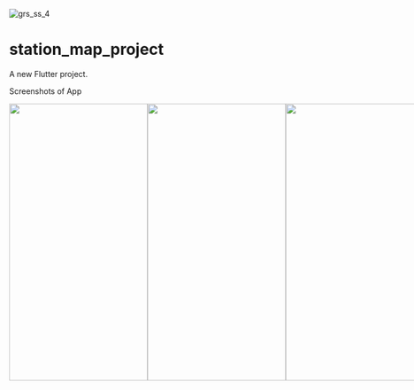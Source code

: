 ![grs_ss_4](https://github.com/ozrbrko/station_map_project/assets/46723964/ff85e7da-699b-4484-ba4c-74ca03aff78a)
# station_map_project

A new Flutter project.

Screenshots of App
 
<div style="display:flex;">
  <img src="https://github.com/ozrbrko/station_map_project/assets/46723964/f545fbea-f3ee-4761-85a7-a59d0dabfd11" width="250" height="500" />
  <img src="https://github.com/ozrbrko/station_map_project/assets/46723964/27b155dc-5610-4ac8-bf31-bc0e3f0e3345" width="250" height="500" />
  <img src="https://github.com/ozrbrko/station_map_project/assets/46723964/6cff5488-c7f7-4a03-a8ac-b16a3c9c2fae" width="250" height="500" />
  <img src="https://github.com/ozrbrko/station_map_project/assets/46723964/69fef644-6f81-4abd-b40c-8e493d724343" width="250" height="500" />
  <img src="https://github.com/ozrbrko/station_map_project/assets/46723964/a287589d-f4ff-4abf-bd80-81c256baa276" width="250" height="500" />
  <img src="https://user-images.githubusercontent.com/46723964/187222673-6a0ac3b6-a995-4531-b5a3-31755b265b14.png" width="250" height="500" />
  <img src="https://user-images.githubusercontent.com/46723964/187222677-ac7278f2-dbf4-4fcb-8e3e-83c753dc8d13.png" width="250" height="500" />
  <img src="https://user-images.githubusercontent.com/46723964/187222679-28c50671-1cb2-4d74-ac16-7b9ef7bef3c6.png" width="250" height="500" />
  <img src="https://user-images.githubusercontent.com/46723964/187222680-8782c50e-cce8-4afd-becc-0b7d53cf5fd5.png" width="250" height="500" />
  <img src="https://user-images.githubusercontent.com/46723964/187222683-ff5f824c-e0b6-4776-a83b-35409a4b6bdd.png" width="250" height="500" />
  <img src="https://user-images.githubusercontent.com/46723964/187222685-94ef2f8d-3131-4700-aa64-cedea53a9b83.png" width="250" height="500" />
  <img src="https://user-images.githubusercontent.com/46723964/187222689-7940b434-816a-410d-b9b4-f0ee436eb2c3.png" width="250" height="500" />
  <img src="https://user-images.githubusercontent.com/46723964/187222691-b984870e-e54c-40bb-bb64-615eed814862.png" width="250" height="500" />
  <img src="https://user-images.githubusercontent.com/46723964/187222694-cd9b308d-c875-48c3-8636-0d992e9e2560.png" width="250" height="500" />
  <img src="https://user-images.githubusercontent.com/46723964/187222697-72d81853-803c-4acd-a0db-43539df591d0.png" width="250" height="500" />
  <img src="https://user-images.githubusercontent.com/46723964/187222698-04c1ee65-1dc3-48a0-801a-14b1f217ea8a.png" width="250" height="500" />
  <img src="https://user-images.githubusercontent.com/46723964/187222701-c0eb8d16-14e2-4516-84fd-a979f7887184.png" width="250" height="500" />
  <img src="https://user-images.githubusercontent.com/46723964/187222703-9d446577-3d41-4943-b1c1-31f5b5e9fb40.png" width="250" height="500" />
  <img src="https://user-images.githubusercontent.com/46723964/187222706-5769aa88-d286-4c70-9faa-a8079a54f934.png" width="250" height="500" />
  
  
</div>



